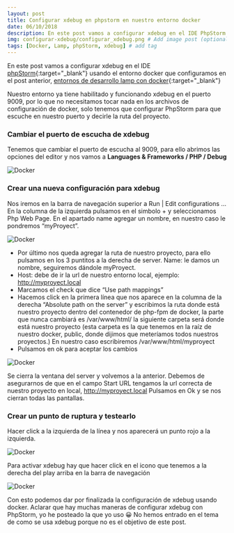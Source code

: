 ```yaml
---
layout: post
title: Configurar xdebug en phpstorm en nuestro entorno docker
date: 06/10/2018
description: En este post vamos a configurar xdebug en el IDE PhpStorm usando el entorno docker que configuramos en el post anterior, entornos de desarrollo lamp con docker # Add post description (optional)
img: configurar-xdebug/configurar_xdebug.png # Add image post (optional)
tags: [Docker, Lamp, phpStorm, xdebug] # add tag
---
```


En este post vamos a configurar xdebug en el IDE [phpStorm](https://www.jetbrains.com/phpstorm/){:target="_blank"} usando el entorno docker que configuramos en el post anterior, [entornos de desarrollo lamp con docker](https://antoniojimenezvelazquez.es/tutoriales/entornos-de-desarrollo-lamp-con-docker/){:target="_blank"}

Nuestro entorno ya tiene habilitado y funcionando xdebug en el puerto 9009, por lo que no necesitamos tocar nada en los archivos de configuración de docker, solo tenemos que configurar PhpStorm para que escuche en nuestro puerto y decirle la ruta del proyecto.

### Cambiar el puerto de escucha de xdebug ###
Tenemos que cambiar el puerto de escucha al 9009, para ello abrimos las opciones del editor y nos vamos a **Languages & Frameworks / PHP / Debug**

![Docker]({{site.baseurl}}/assets/img/configurar-xdebug/phpstorm_puerto_escucha.png)

### Crear una nueva configuración para xdebug ###
Nos iremos en la barra de navegación superior a Run | Edit configurations …
En la columna de la izquierda pulsamos en el simbolo + y seleccionamos Php Web Page.
En el apartado name agregar un nombre, en nuestro caso le pondremos “myProyect”.

![Docker]({{site.baseurl}}/assets/img/configurar-xdebug/xdebug_config.png)

- Por último nos queda agregar la ruta de nuestro proyecto, para ello pulsamos en los 3 puntitos a la derecha de server.
Name: le damos un nombre, seguiremos dándole myProyect.
- Host: debe de ir la url de nuestro entorno local, ejemplo:  http://myproyect.local
- Marcamos el check que dice “Use path mappings”
- Hacemos click en la primera línea que nos aparece en la columna de la derecha “Absolute path on the server” y escribimos la ruta donde está nuestro proyecto dentro del contenedor de php-fpm de docker, la parte que nunca cambiará es /var/www/html/ la siguiente carpeta será donde está nuestro proyecto (esta carpeta es la que tenemos en la raíz de nuestro docker, public, donde dijimos que meteríamos todos nuestros proyectos.) En nuestro caso escribiremos /var/www/html/myproyect
- Pulsamos en ok para aceptar los cambios

![Docker]({{site.baseurl}}/assets/img/configurar-xdebug/phpstorm_puerto_escucha.png)

Se cierra la ventana del server y volvemos a la anterior.
Debemos de asegurarnos de que en el campo Start URL tengamos la url correcta de nuestro proyecto en local, http://myproyect.local
Pulsamos en Ok y se nos cierran todas las pantallas.

### Crear un punto de ruptura y testearlo ###
Hacer click a la izquierda de la línea y nos aparecerá un punto rojo a la izquierda.

![Docker]({{site.baseurl}}/assets/img/configurar-xdebug/punto_ruptura.png)

Para activar xdebug hay que hacer click en el icono que tenemos a la derecha del play arriba en la barra de navegación

![Docker]({{site.baseurl}}/assets/img/configurar-xdebug/punto_ruptura_icon.png)

Con esto podemos dar por finalizada la configuración de xdebug usando docker. Aclarar que hay muchas maneras de configurar xdebug con PhpStorm, yo he posteado la que yo uso 😀
No hemos entrado en el tema de como se usa xdebug porque no es el objetivo de este post.